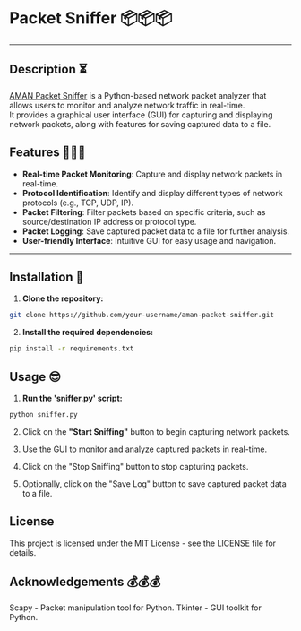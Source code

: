 # Packet Sniffer  📦📦📦
---
## Description ⏳
<u>AMAN Packet Sniffer</u> is a Python-based network packet analyzer that allows users to monitor and analyze network traffic in real-time.
<br> It provides a graphical user interface (GUI) for capturing and displaying network packets, along with features for saving captured data to a file.

## Features 🏅🏅🏅
- **Real-time Packet Monitoring**: Capture and display network packets in real-time.
- **Protocol Identification**: Identify and display different types of network protocols (e.g., TCP, UDP, IP).
- **Packet Filtering**: Filter packets based on specific criteria, such as source/destination IP address or protocol type.
- **Packet Logging**: Save captured packet data to a file for further analysis.
- **User-friendly Interface**: Intuitive GUI for easy usage and navigation.
--- 
## Installation 🤫
1. **Clone the repository:**
``` bash 
git clone https://github.com/your-username/aman-packet-sniffer.git
```
2. **Install the required dependencies:**
``` bash 
pip install -r requirements.txt
```
## Usage 😎
1. **Run the 'sniffer.py' script:**
``` bash 
python sniffer.py
```
2. Click on the <b>"Start Sniffing"</b> button to begin capturing network packets.

3. Use the GUI to monitor and analyze captured packets in real-time.

4. Click on the "Stop Sniffing" button to stop capturing packets.

5. Optionally, click on the "Save Log" button to save captured packet data to a file.

## License
This project is licensed under the MIT License - see the LICENSE file for details.

## Acknowledgements 💰💰💰
Scapy - Packet manipulation tool for Python.
Tkinter - GUI toolkit for Python.
